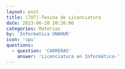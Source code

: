 ```yaml
---
layout: post
title: (787)-Tesina de Licenciatura
date: 2023-06-20 20:26:06
categories: Materias
by: 'Informatica UNAHUR'
icon: 'cpu'
questions:
  - question: 'CARRERAS'
    answer: 'Licenciatura en Informática-'
---
```

